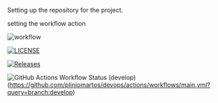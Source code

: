 Setting up the repository for the project.

setting the workflow action

![workflow](https://github.com/pliniomartos/devops/actions/workflows/main.yml/badge.svg)

[![LICENSE](https://img.shields.io/github/license/pliniomartos/devops.svg?style=flat-square)](https://github.com/pliniomartos/devops/blob/master/LICENSE)

[![Releases](https://img.shields.io/github/release/pliniomartos/devops/all.svg?style=flat-square)](https://github.com/pliniomartos/devops/releases)

![GitHub Actions Workflow Status (develop)](https://img.shields.io/github/actions/workflow/status/pliniomartos/devops/main.yml?branch=develop&style=flat-square)(https://github.com/pliniomartos/devops/actions/workflows/main.yml?query=branch:develop)


